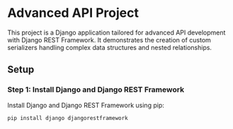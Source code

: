 # Advanced API Project

This project is a Django application tailored for advanced API development with Django REST Framework. It demonstrates the creation of custom serializers handling complex data structures and nested relationships.

## Setup

### Step 1: Install Django and Django REST Framework

Install Django and Django REST Framework using pip:

```bash
pip install django djangorestframework
